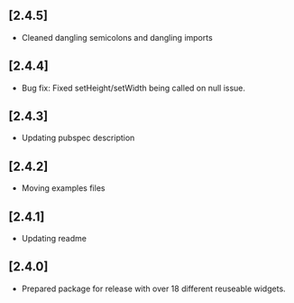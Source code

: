## [2.4.5]

- Cleaned dangling semicolons and dangling imports

## [2.4.4]

- Bug fix: Fixed setHeight/setWidth being called on null issue.

## [2.4.3]

- Updating pubspec description

## [2.4.2]

- Moving examples files

## [2.4.1]

- Updating readme

## [2.4.0]

- Prepared package for release with over 18 different reuseable widgets.
